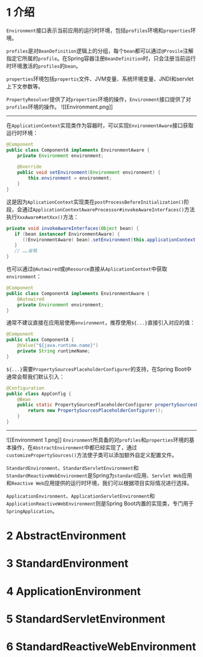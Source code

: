 # 1 介绍
`Environment`接口表示当前应用的运行时环境，包括`profiles`环境和`properties`环境。

`profiles`是对`BeanDefinition`逻辑上的分组，每个`bean`都可以通过`@Provile`注解指定它所属的`profile`。在Spring容器注册`BeanDefinition`时，只会注册当前运行时环境激活的`profiles`的`bean`。

`properties`环境包括`propertis`文件、JVM变量、系统环境变量、JNDI和servlet上下文参数等。

`PropertyResolver`提供了对`properties`环境的操作，`Environment`接口提供了对`profiles`环境的操作。
![[Environment.png]]

---

在`ApplicationContext`实现类作为容器时，可以实现`EnvironmentAware`接口获取运行时环境：
```java
@Component  
public class ComponentA implements EnvironmentAware {  
    private Environment environment;  
      
    @Override  
    public void setEnvironment(Environment environment) {  
        this.environment = environment;  
    }  
}
```

这是因为`AplicationContext`实现类在`postProcessBeforeInitialization()`阶段，会通过`ApplicationContextAwareProcessor#invokeAwareInterfaces()`方法执行`XxxAware#setXxx()`方法：
```java
private void invokeAwareInterfaces(Object bean) {  
   if (bean instanceof EnvironmentAware) {  
      ((EnvironmentAware) bean).setEnvironment(this.applicationContext.getEnvironment());  
   }  
   // ……省略
}
```

也可以通过`@Autowired`或`@Resource`直接从`AplicationContext`中获取`environment`：
```java
@Component  
public class ComponentA implements EnvironmentAware {  
    @Autowired
    private Environment environment;  
}
```

通常不建议直接在应用层使用`environment`，推荐使用`${...}`直接引入对应的值：
```java
@Component  
public class ComponentA {  
    @Value("${java.runtime.name}")  
    private String runtimeName;   
}
```

`${...}`需要`PropertySourcesPlaceholderConfigurer`的支持，在Spring Boot中通常会帮我们默认引入：
```java
@Configuration  
public class AppConfig {  
    @Bean  
    public static PropertySourcesPlaceholderConfigurer propertySourcesPlaceholderConfigurer() {  
        return new PropertySourcesPlaceholderConfigurer();  
    }  
}
```

---
![[Environment 1.png]]
`Environment`所具备的对`profiles`和`properties`环境的基本操作，在`AbstractEnvironment`中都已经实现了，通过`customizePropertySources()`方法使子类可以添加额外自定义配置文件。

`StandardEnvironment`、`StandardServletEnvironment`和`StandardReactiveWebEnvironment`是Spring为`standard`应用、`Servlet Web`应用和`Reactive Web`应用提供的运行时环境，我们可以根据项目实际情况进行选择。

`ApplicationEnvironment`、`ApplicationServletEnvironment`和`ApplicationReactiveWebEnvironment`则是Spring Boot内置的实现类，专门用于`SpringApplication`。

# 2 AbstractEnvironment

# 3 StandardEnvironment

# 4 ApplicationEnvironment

# 5 StandardServletEnvironment

# 6 StandardReactiveWebEnvironment

